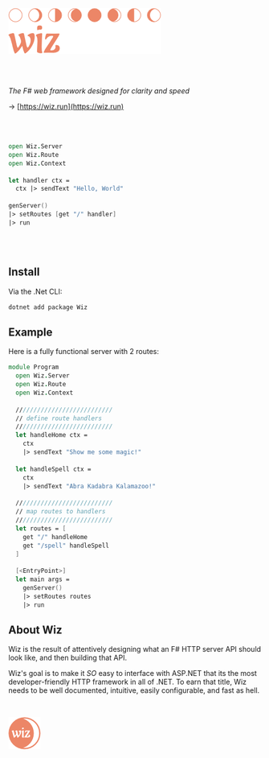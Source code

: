 ![Wiz](assets/wiz-banner.png)

<br /><br />

*The F# web framework designed for clarity and speed*

→ [https://wiz.run](https://wiz.run)

<br /><br />

```fsharp
open Wiz.Server
open Wiz.Route
open Wiz.Context

let handler ctx =
  ctx |> sendText "Hello, World"

genServer()
|> setRoutes [get "/" handler]
|> run
```

<br /><br />

## Install

Via the .Net CLI:

```bash
dotnet add package Wiz
```

## Example

Here is a fully functional server with 2 routes:

```fsharp
module Program
  open Wiz.Server
  open Wiz.Route
  open Wiz.Context

  ///////////////////////////
  // define route handlers
  ///////////////////////////
  let handleHome ctx =
    ctx
    |> sendText "Show me some magic!"

  let handleSpell ctx =
    ctx
    |> sendText "Abra Kadabra Kalamazoo!"

  ///////////////////////////
  // map routes to handlers
  ///////////////////////////
  let routes = [
    get "/" handleHome
    get "/spell" handleSpell
  ]

  [<EntryPoint>]
  let main args =
    genServer()
    |> setRoutes routes
    |> run
```

## About Wiz

Wiz is the result of attentively designing what an F# HTTP server API should look like, and then building that API.

Wiz's goal is to make it *SO* easy to interface with ASP.NET that its the most developer-friendly HTTP framework in all of .NET. To earn that title, Wiz needs to be well documented, intuitive, easily configurable, and fast as hell.


<br />

![Wiz Moon Logo](assets/wiz-icon.png)
